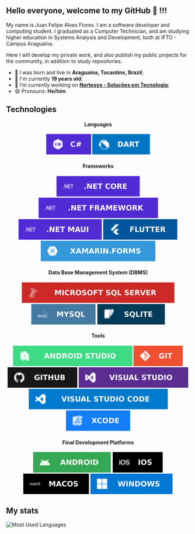 ## Hello everyone, welcome to my GitHub 👋 !!!

My name is Juan Felipe Alves Flores. I am a software developer and computing student. I graduated as a Computer Technician, and am studying higher education in Systems Analysis and Development, both at IFTO - Campus Araguaína.

Here I will develop my private work, and also publish my public projects for the community, in addition to study repositories.

- 🌆 I was born and live in **Araguaína, Tocantins, Brazil**;
- 🎂 I'm currently **19 years old**;
- 🔭 I’m currently working on **[Nortesys - Soluções em Tecnologia](https://nortesys.com.br/)**;
- 😄 Pronouns: **He/him**.

## Technologies

<h4 align="center">Languages</h4>

<div align="center">
  <img src="https://github.com/vilaJJ/vilaJJ/blob/793211b475571ee006b3c227a2d6b52fa629f49d/README/Languages/csharp.svg" alt="C#"> 
  <img src="https://github.com/vilaJJ/vilaJJ/blob/095dc41ca998b6e350cbe4c125c096e45f85b1ba/README/Languages/dart.svg" alt="Dart"> 
</div>

<h4 align="center">Frameworks</h4>

<div align="center">
  <img src="https://github.com/vilaJJ/vilaJJ/blob/8ac4471c6d5207c18d004810836f5cd4cb6da836/README/Frameworks/dotnet_core.svg" alt=".NET Core"> 
  <img src="https://github.com/vilaJJ/vilaJJ/blob/8ac4471c6d5207c18d004810836f5cd4cb6da836/README/Frameworks/dotnet_framework.svg" alt=".NET Framework">
  <img src="https://github.com/vilaJJ/vilaJJ/blob/8ac4471c6d5207c18d004810836f5cd4cb6da836/README/Frameworks/dotnet_maui.svg" alt=".NET MAUI">
  <img src="https://github.com/vilaJJ/vilaJJ/blob/8ac4471c6d5207c18d004810836f5cd4cb6da836/README/Frameworks/flutter.svg" alt="Flutter">
  <img src="https://github.com/vilaJJ/vilaJJ/blob/8ac4471c6d5207c18d004810836f5cd4cb6da836/README/Frameworks/xamarin_forms.svg" alt="Xamarin.Forms">
</div>

<h4 align="center">Data Base Management System (DBMS)</h4>

<div align="center">
  <img src="https://github.com/vilaJJ/vilaJJ/blob/266b0c9458aad9739876a06a4c834a983542007b/README/DBMS/sql_server.svg" alt="Microsoft SQL Server"> 
  <img src="https://github.com/vilaJJ/vilaJJ/blob/266b0c9458aad9739876a06a4c834a983542007b/README/DBMS/mysql.svg" alt="MySQL">
  <img src="https://github.com/vilaJJ/vilaJJ/blob/266b0c9458aad9739876a06a4c834a983542007b/README/DBMS/sqlite.svg" alt="SQLite">
</div>

<h4 align="center">Tools</h4>

<div align="center">
  <img src="https://github.com/vilaJJ/vilaJJ/blob/a817124f2785b7b3d6ba52cd66227d0ab0006a6e/README/Tools/android_studio.svg" alt="Android Studio"> 
  <img src="https://github.com/vilaJJ/vilaJJ/blob/d2baf444d6a8cd1e5b2ee26d9fa724beb9d24f1f/README/Tools/git.svg" alt="Git"> 
  <img src="https://github.com/vilaJJ/vilaJJ/blob/d2baf444d6a8cd1e5b2ee26d9fa724beb9d24f1f/README/Tools/github.svg" alt="GitHub"> 
  <img src="https://github.com/vilaJJ/vilaJJ/blob/a817124f2785b7b3d6ba52cd66227d0ab0006a6e/README/Tools/visual_studio.svg" alt="Visual Studio"> 
  <img src="https://github.com/vilaJJ/vilaJJ/blob/a817124f2785b7b3d6ba52cd66227d0ab0006a6e/README/Tools/visual_studio_code.svg" alt="Visual Studio Code"> 
  <img src="https://github.com/vilaJJ/vilaJJ/blob/a817124f2785b7b3d6ba52cd66227d0ab0006a6e/README/Tools/xcode.svg" alt="XCode"> 
</div>

<h4 align="center">Final Development Platforms</h4>

<div align="center">
  <img src="https://github.com/vilaJJ/vilaJJ/blob/11fef597560534e9e169c1e4b826d1c7d430a7d0/README/FinalDevelopmentPlatforms/android.svg" alt="Android">
  <img src="https://github.com/vilaJJ/vilaJJ/blob/11fef597560534e9e169c1e4b826d1c7d430a7d0/README/FinalDevelopmentPlatforms/ios.svg" alt="iOS">
  <img src="https://github.com/vilaJJ/vilaJJ/blob/11fef597560534e9e169c1e4b826d1c7d430a7d0/README/FinalDevelopmentPlatforms/mac_os.svg" alt="MacOS">
  <img src="https://github.com/vilaJJ/vilaJJ/blob/11fef597560534e9e169c1e4b826d1c7d430a7d0/README/FinalDevelopmentPlatforms/windows.svg" alt="Windows">
</div>

## My stats
![Most Used Languages](https://github-readme-stats.vercel.app/api/top-langs/?username=vilaJJ&count_private=true&show_icons=true&layout=pie&langs_count=100)

<!--

Sample icon: https://simpleicons.org/
Static Badge: https://shields.io/badges

## Minhas redes:
<ul>
  <li>
    <img src="https://user-images.githubusercontent.com/30157522/87162006-b6c05980-c29b-11ea-8dfe-fba74549729b.png" width="18" alt="Youtube">
    <a href="https://www.youtube.com/channel/UCTM1Idirf0ALOdEdq31qkjg?view_as=subscriber" target="_blank" title="My Youtube">Youtube</a>
  </li>
  <li>
    <img src="https://user-images.githubusercontent.com/30157522/87161461-f33f8580-c29a-11ea-8686-34eb06e44501.png" width="18" alt="Twitter"> 
    <a href="https://twitter.com/IuryProf" target="_blank" title="My Twitter">Twitter</a>
  </li>
  <li>
    <img src="https://user-images.githubusercontent.com/30157522/87161827-6cd77380-c29b-11ea-902a-725eeed60745.png" width="18" alt="Linkedin"> 
    <a href="https://www.linkedin.com/in/iurygdeoliveira/" target="_blank" title="My LinkedIn">LinkedIn</a>
  </li>
</ul>

## Minhas estatísticas
![Top Languages](https://github-readme-stats.vercel.app/api/top-langs/?username=iurygdeoliveira&hide=jupyter%20notebook&langs_count=20&count_private=true&show_icons=true&layout=compact) ![Anurag's GitHub stats](https://github-readme-stats.vercel.app/api?username=iurygdeoliveira&show_icons=true)

## Visualizações
<p>
  <img src="https://gpvc.arturio.dev/iurygdeoliveira" alt="profile views">
</p>
-->
